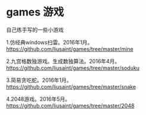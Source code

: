 # games 游戏

自己练手写的一些小游戏

1.仿经典windows扫雷。2016年1月。 https://github.com/liusaint/games/tree/master/mine

2.九宫格数独游戏。生成数独算法。2016年4月。https://github.com/liusaint/games/tree/master/soduku

3.简易贪吃蛇。2016年1月。https://github.com/liusaint/games/tree/master/snake

4.2048游戏。2016年5月。https://github.com/liusaint/games/tree/master/2048
